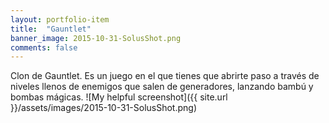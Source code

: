 ```yaml
---
layout: portfolio-item
title:  "Gauntlet"
banner_image: 2015-10-31-SolusShot.png
comments: false
---
```


Clon de Gauntlet. Es un juego en el que tienes que abrirte paso a través de niveles llenos de enemigos que salen de generadores, lanzando bambú y bombas mágicas.
![My helpful screenshot]({{ site.url }}/assets/images/2015-10-31-SolusShot.png)